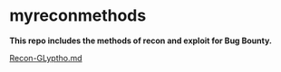 # myreconmethods

**This repo includes the methods of recon and exploit for Bug Bounty.**

<a href=https://github.com/glyptho/myreconmethods/blob/main/recon-glyptho.md > Recon-GLyptho.md </a>
